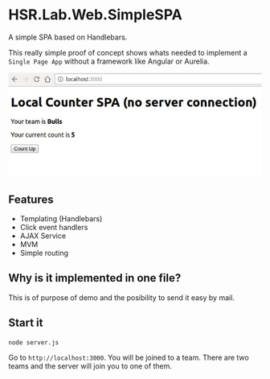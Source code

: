 # HSR.Lab.Web.SimpleSPA

A simple SPA based on Handlebars.

This really simple proof of concept shows whats needed to implement a `Single Page App` without a framework like Angular or Aurelia.

![Screenshot](./documentation/screenshot.jpg)

## Features

* Templating (Handlebars)
* Click event handlers
* AJAX Service
* MVM
* Simple routing


## Why is it implemented in one file?

This is of purpose of demo and the posibility to send it easy by mail.


## Start it

```bash
node server.js
```
Go to `http://localhost:3000`. You will be joined to a team. There are two teams and the server will join you to one of them.
